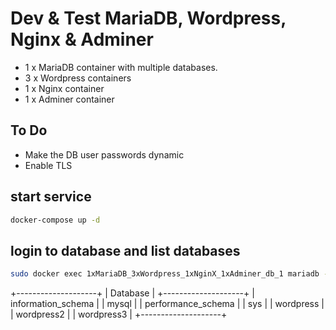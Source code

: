 # Dev & Test MariaDB, Wordpress, Nginx & Adminer

- 1 x MariaDB container with multiple databases.
- 3 x Wordpress containers
- 1 x Nginx container
- 1 x Adminer container

## To Do
- Make the DB user passwords dynamic
- Enable TLS


## start service
```bash
docker-compose up -d
```
## login to database and list databases
```bash
sudo docker exec 1xMariaDB_3xWordpress_1xNginX_1xAdminer_db_1 mariadb -uroot -p'rootpassword' -e 'SHOW DATABASES;'
``` 
+--------------------+
| Database           |
+--------------------+
| information_schema |
| mysql              |
| performance_schema |
| sys                |
| wordpress          |
| wordpress2         |
| wordpress3         |
+--------------------+


